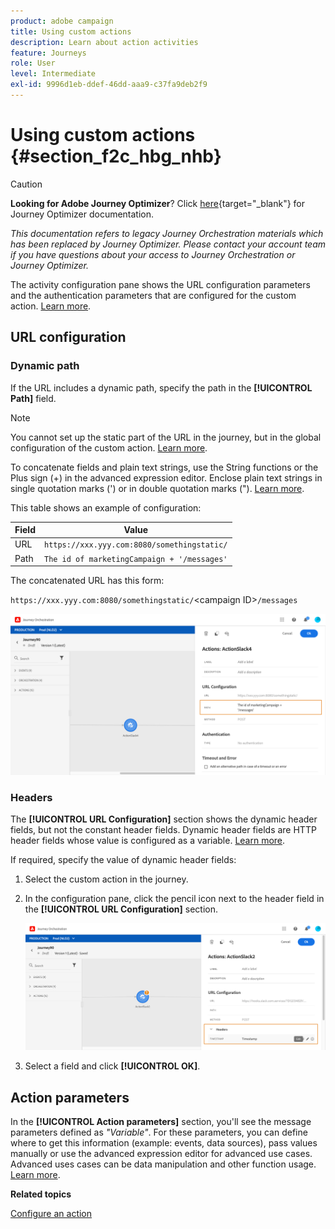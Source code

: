 ```yaml
---
product: adobe campaign
title: Using custom actions
description: Learn about action activities
feature: Journeys
role: User
level: Intermediate
exl-id: 9996d1eb-ddef-46dd-aaa9-c37fa9deb2f9
---
```

# Using custom actions {#section_f2c_hbg_nhb}


>[!CAUTION]
>
>**Looking for Adobe Journey Optimizer**? Click [here](https://experienceleague.adobe.com/en/docs/journey-optimizer/using/ajo-home){target="_blank"} for Journey Optimizer documentation.
>
>
>_This documentation refers to legacy Journey Orchestration materials which has been replaced by Journey Optimizer. Please contact your account team if you have questions about your access to Journey Orchestration or Journey Optimizer._


The activity configuration pane shows the URL configuration parameters and the authentication parameters that are configured for the custom action. [Learn more](../action/about-custom-action-configuration.md).

## URL configuration

### Dynamic path

If the URL includes a dynamic path, specify the path in the **[!UICONTROL Path]** field.

>[!NOTE]
>
>You cannot set up the static part of the URL in the journey, but in the global configuration of the custom action. [Learn more](../action/about-custom-action-configuration.md).

To concatenate fields and plain text strings, use the String functions or the Plus sign (+) in the advanced expression editor. Enclose plain text strings in single quotation marks (') or in double quotation marks ("). [Learn more](../expression/expressionadvanced.md).

This table shows an example of configuration:

| Field | Value |
| --- | --- |
| URL | `https://xxx.yyy.com:8080/somethingstatic/` |
| Path | `The id of marketingCampaign + '/messages'` |

The concatenated URL has this form:

`https://xxx.yyy.com:8080/somethingstatic/`\<campaign ID\>`/messages` 

![](../assets/journey-custom-action-url.png)

### Headers

The **[!UICONTROL URL Configuration]** section shows the dynamic header fields, but not the constant header fields. Dynamic header fields are HTTP header fields whose value is configured as a variable. [Learn more](../action/about-custom-action-configuration.md).

If required, specify the value of dynamic header fields:

1. Select the custom action in the journey.
1. In the configuration pane, click the pencil icon next to the header field in the **[!UICONTROL URL Configuration]** section.

   ![](../assets/journey-dynamicheaderfield.png)

1. Select a field and click **[!UICONTROL OK]**.

## Action parameters

In the **[!UICONTROL Action parameters]** section, you'll see the message parameters defined as _"Variable"_. For these parameters, you can define where to get this information (example: events, data sources), pass values manually or use the advanced expression editor for advanced use cases. Advanced uses cases can be data manipulation and other function usage. [Learn more](../expression/expressionadvanced.md).

**Related topics**

[Configure an action](../action/about-custom-action-configuration.md)
